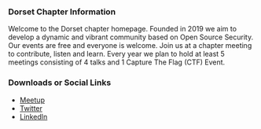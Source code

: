 ### Dorset Chapter Information
Welcome to the Dorset chapter homepage. Founded in 2019 we aim to develop a dynamic and vibrant community based on Open Source Security. Our events are free and everyone is welcome. Join us at a chapter meeting to contribute, listen and learn. Every year we plan to hold at least 5 meetings consisting of 4 talks and 1 Capture The Flag (CTF) Event.

### Downloads or Social Links
* [Meetup](https://www.meetup.com/OWASP-Dorset-Chapter/)
* [Twitter](https://twitter.com/OWASP)
* [LinkedIn](https://www.linkedin.com/company/owasp-dorset)

